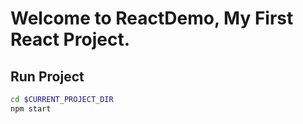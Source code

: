# Welcome to ReactDemo, My First React Project.

## Run Project
```bash
cd $CURRENT_PROJECT_DIR
npm start
```
